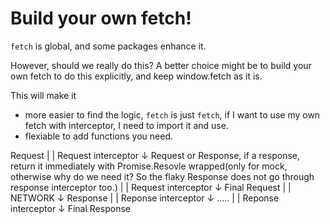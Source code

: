 # Build your own fetch!

`fetch` is global, and some packages enhance it.

However, should we really do this? A better choice might be to build your own fetch to do this explicitly, and keep window.fetch as it is.

This will make it 
- more easier to find the logic, `fetch` is just `fetch`, if I want to use my own fetch with interceptor, I need to import it and use.
- flexiable to add functions you need.

Request 
   |
   |    Request interceptor
   ↓
Request or Response, if a response, return it immediately with Promise.Resovle wrapped(only for mock, otherwise why do we need it? So the flaky Response does not go through response interceptor too.)
   |
   |    Request interceptor
   ↓
Final Request
   |
   |    NETWORK
   ↓
Response
   |
   |    Reponse interceptor
   ↓
 .....
   |
   |    Reponse interceptor
   ↓
Final Response